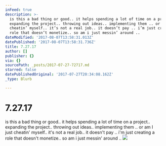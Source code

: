 ```yaml
---
inFeed: true
description: >-
  is this a bad thing or good.. it helps spending a lot of time on a project..
  expanding the project.. throwing out ideas.. implementing them .. or am I just
  cheatin’ myself.. it’s not a real job.. it doesn’t pay .. i’m just creating a
  role that doesn’t monetize.. so am i just messin’ around .. 
dateModified: '2017-08-07T13:58:31.013Z'
datePublished: '2017-08-07T13:58:31.736Z'
title: 7.27.17
author: []
publisher: {}
via: {}
sourcePath: _posts/2017-07-27-72717.md
starred: false
datePublishedOriginal: '2017-07-27T20:34:08.162Z'
_type: Blurb

---
```

# 7.27.17

is this a bad thing or good.. it helps spending a lot of time on a project.. expanding the project.. throwing out ideas.. implementing them .. or am I just cheatin' myself.. it's not a real job.. it doesn't pay .. i'm just creating a role that doesn't monetize.. so am i just messin' around .. ![](https://the-grid-user-content.s3-us-west-2.amazonaws.com/b2e1531e-697b-40bc-b152-1d09d157902a.jpg)